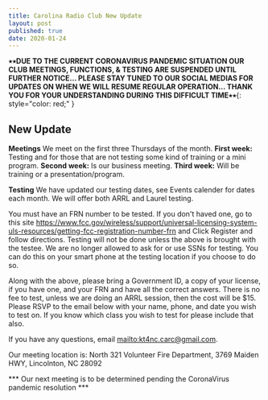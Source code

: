 ```yaml
---
title: Carolina Radio Club New Update
layout: post
published: true
date: 2020-01-24
---
```


**٭٭DUE TO THE CURRENT CORONAVIRUS PANDEMIC SITUATION OUR CLUB MEETINGS, FUNCTIONS, & TESTING ARE SUSPENDED UNTIL FURTHER NOTICE...  PLEASE STAY TUNED TO OUR SOCIAL MEDIAS FOR UPDATES ON WHEN WE WILL RESUME REGULAR OPERATION...  THANK YOU FOR YOUR UNDERSTANDING DURING THIS DIFFICULT TIME٭٭**{: style="color: red;" }


## New Update

**Meetings**  We meet on the first three Thursdays of the month.
**First week:** Testing and for those that are not testing some kind of training or a mini program.
**Second week:** Is our business meeting.
**Third week:** Will be training or a presentation/program.
             
**Testing** We have updated our testing dates, see Events calender for dates each month. We will offer both ARRL and Laurel testing.

You must have an FRN number to be tested. If you don't haved one, go to this site https://www.fcc.gov/wireless/support/universal-licensing-system-uls-resources/getting-fcc-registration-number-frn and Click Register and follow directions. Testing will not be done unless the above is brought with the testee. We are no longer allowed to ask for or use SSNs for testing. You can do this on your smart phone at the testing location if you choose to do so.

Along with the above, please bring a Government ID, a copy of your license, if you have one, and your FRN and have all the correct answers. There is no fee to test, unless we are doing an ARRL session, then the cost will be $15. Please RSVP to the email below with your name, phone, and date you wish to test on. If you know which class you wish to test for please include that also. 

If you have any questions, email <mailto:kt4nc.carc@gmail.com>.

Our meeting location is: North 321 Volunteer Fire Department, 3769 Maiden HWY, Lincolnton, NC 28092


*** Our next meeting is to be determined pending the CoronaVirus pandemic resolution ***
